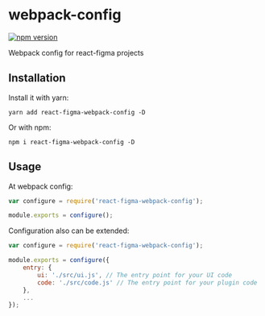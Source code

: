 # webpack-config

[![npm version](https://img.shields.io/npm/v/react-figma-webpack-config.svg)](https://www.npmjs.com/package/react-figma-webpack-config)

Webpack config for react-figma projects


## Installation

Install it with yarn:

```
yarn add react-figma-webpack-config -D
```

Or with npm:

```
npm i react-figma-webpack-config -D
```

## Usage

At webpack config:

```javascript
var configure = require('react-figma-webpack-config');

module.exports = configure();
```

Configuration also can be extended:
```javascript
var configure = require('react-figma-webpack-config');

module.exports = configure({
    entry: {
        ui: './src/ui.js', // The entry point for your UI code
        code: './src/code.js' // The entry point for your plugin code
    },
    ...
});
```
